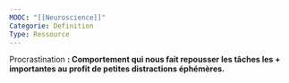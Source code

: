 ```yaml
---
MOOC: "[[Neuroscience]]"
Categorie: Definition
Type: Ressource
---
```

Procrastination **: Comportement qui nous fait repousser les tâches les + importantes au profit de petites distractions éphémères.**